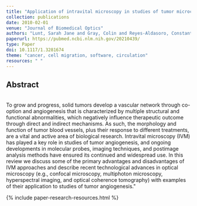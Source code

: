 ```yaml
---
title: "Application of intravital microscopy in studies of tumor microcirculation"
collection: publications
date: 2010-02-01
venue: "Journal of Biomedical Optics"
authors: "Lunt, Sarah Jane and Gray, Colin and Reyes-Aldasoro, Constantino Carlos and Matcher, Stephen J. and Tozer, Gillian M."
paperurl: https://pubmed.ncbi.nlm.nih.gov/20210439/
type: Paper
doi: 10.1117/1.3281674
theme: "cancer, cell migration, software, circulation"
resources: " "
---
```

<h2> Abstract </h2>  <br> To grow and progress, solid tumors develop a vascular network through co-option and angiogenesis that is characterized by multiple structural and functional abnormalities, which negatively influence therapeutic outcome through direct and indirect mechanisms. As such, the morphology and function of tumor blood vessels, plus their response to different treatments, are a vital and active area of biological research. Intravital microscopy (IVM) has played a key role in studies of tumor angiogenesis, and ongoing developments in molecular probes, imaging techniques, and postimage analysis methods have ensured its continued and widespread use. In this review we discuss some of the primary advantages and disadvantages of IVM approaches and describe recent technological advances in optical microscopy (e.g., confocal microscopy, multiphoton microscopy, hyperspectral imaging, and optical coherence tomography) with examples of their application to studies of tumor angiogenesis."

{% include paper-research-resources.html %}
